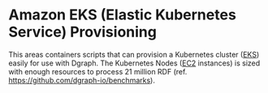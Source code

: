 # Amazon EKS (Elastic Kubernetes Service) Provisioning

This areas containers scripts that can provision a Kubernetes cluster ([EKS](https://aws.amazon.com/eks/)) easily for use with Dgraph.  The Kubernetes Nodes ([EC2](https://aws.amazon.com/ec2/) instances) is sized with enough resources to process 21 million RDF (ref. https://github.com/dgraph-io/benchmarks).
